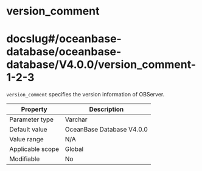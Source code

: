 version_comment
====================================
# docslug#/oceanbase-database/oceanbase-database/V4.0.0/version_comment-1-2-3
`version_comment` specifies the version information of OBServer.


| **Property** | **Description** |
|--------|-----------------|
| Parameter type | Varchar |
| Default value | OceanBase Database V4.0.0 |
| Value range | N/A |
| Applicable scope | Global |
| Modifiable | No |


